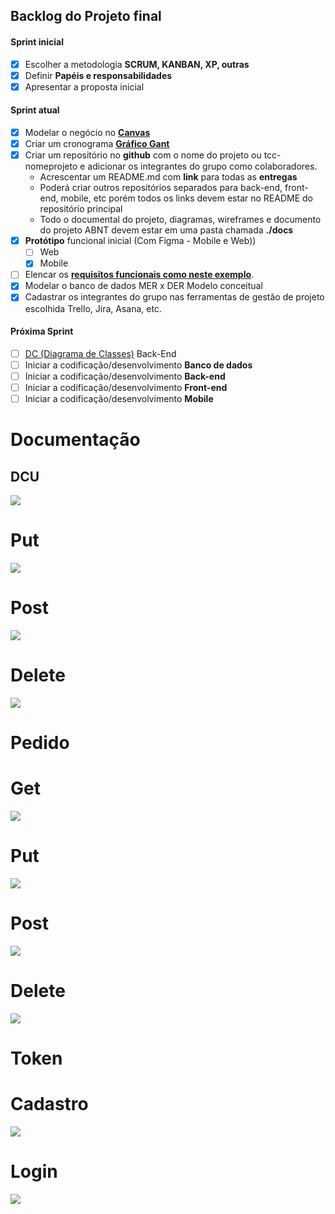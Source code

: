 ## Backlog do Projeto final
#### Sprint inicial
- [x] Escolher a metodologia **SCRUM, KANBAN, XP, outras**
- [x] Definir **Papéis e responsabilidades**
- [x] Apresentar a proposta inicial
#### Sprint atual
- [x] Modelar o negócio no **[Canvas](https://wellifabio.github.io/canvas/)**
- [x] Criar um cronograma **[Gráfico Gant](https://wellifabio.github.io/gantt/)**
- [x] Criar um repositório no **github** com o nome do projeto ou tcc-nomeprojeto e adicionar os integrantes do grupo como colaboradores.
    - Acrescentar um README.md com **link** para todas as **entregas**
    - Poderá criar outros repositórios separados para back-end, front-end, mobile, etc porém todos os links devem estar no README do repositório principal
    - Todo o documental do projeto, diagramas, wireframes e documento do projeto ABNT devem estar em uma pasta chamada **./docs**
- [x] **Protótipo** funcional inicial (Com Figma - Mobile e Web))
    - [ ] Web
    - [x] Mobile
- [ ] Elencar os **[requisitos funcionais como neste exemplo](./requisitos.md)**.
- [x] Modelar o banco de dados MER x DER Modelo conceitual
- [x] Cadastrar os integrantes do grupo nas ferramentas de gestão de projeto escolhida Trello, Jira, Asana, etc.
#### Próxima Sprint
- [ ] [DC (Diagrama de Classes)](https://github.com/wellifabio/senai2024/tree/main/ds/3des/03-rms/aula03) Back-End
- [ ] Iniciar a codificação/desenvolvimento **Banco de dados**
- [ ] Iniciar a codificação/desenvolvimento **Back-end**
- [ ] Iniciar a codificação/desenvolvimento **Front-end**
- [ ] Iniciar a codificação/desenvolvimento **Mobile**

# Documentação

## DCU

![](./docs/dcu.jpeg)

# Put

![](./docs/put-clientes.png)

# Post

![](./docs/post-clientes.png)

# Delete

![](./docs/del-cliente.png)

#
# Pedido

# Get

![](./docs/get-pedidos.png)

# Put

![](./docs/put-pedidos.png)

# Post

![](./docs/post-pedidos.png)

# Delete

![](./docs/del-pedidos.png)


# Token

# Cadastro

![](./docs/gerar-token.png)

# Login

![](./docs/login-token.png)
